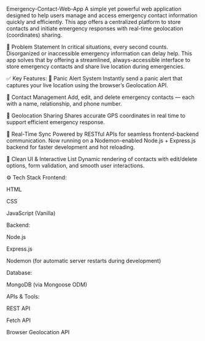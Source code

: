 Emergency-Contact-Web-App
A simple yet powerful web application designed to help users manage and access emergency contact information quickly and efficiently. This app offers a centralized platform to store contacts and initiate emergency responses with real-time geolocation (coordinates) sharing.

🚨 Problem Statement
In critical situations, every second counts. Disorganized or inaccessible emergency information can delay help. This app solves that by offering a streamlined, always-accessible interface to store emergency contacts and share live location during emergencies.

✅ Key Features:
📍 Panic Alert System
Instantly send a panic alert that captures your live location using the browser’s Geolocation API.

👥 Contact Management
Add, edit, and delete emergency contacts — each with a name, relationship, and phone number.

🧭 Geolocation Sharing
Shares accurate GPS coordinates in real time to support efficient emergency response.

🔄 Real-Time Sync
Powered by RESTful APIs for seamless frontend-backend communication. Now running on a Nodemon-enabled Node.js + Express.js backend for faster development and hot reloading.

🧱 Clean UI & Interactive List
Dynamic rendering of contacts with edit/delete options, form validation, and smooth user interactions.

⚙️ Tech Stack
Frontend:

HTML

CSS

JavaScript (Vanilla)

Backend:

Node.js

Express.js

Nodemon (for automatic server restarts during development)

Database:

MongoDB (via Mongoose ODM)

APIs & Tools:

REST API

Fetch API

Browser Geolocation API

